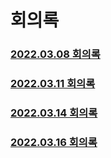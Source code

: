 # 회의록
### [2022.03.08 회의록](https://github.com/returnZ3RO/document/blob/main/meetting/220308.md)
### [2022.03.11 회의록](https://github.com/returnZ3RO/document/blob/main/meetting/220311.md)
### [2022.03.14 회의록](https://github.com/returnZ3RO/document/blob/main/meetting/220314.md)
### [2022.03.16 회의록](https://github.com/returnZ3RO/document/blob/main/meetting/220316.md)
